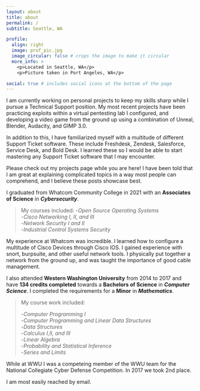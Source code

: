 ```yaml
---
layout: about
title: about
permalink: /
subtitle: Seattle, WA

profile:
  align: right
  image: prof_pic.jpg
  image_circular: false # crops the image to make it circular
  more_info: >
    <p>Located in Seattle, WA</p>
    <p>Picture taken in Port Angeles, WA</p>

social: true # includes social icons at the bottom of the page
---
```

I am currently working on personal projects to keep my skills sharp while I pursue a Technical Support position. My most recent projects have been practicing exploits within a virtual pentesting lab I configured, and developing a video game from the ground up using a combination of Unreal, Blender, Audacity, and GIMP 3.0.

In addition to this, I have familiarized myself with a multitude of different Support Ticket software. These include Freshdesk, Zendesk, Salesforce, Service Desk, and Bold Desk. I learned these so I would be able to start mastering any Support Ticket software that I may encounter.

Please check out my projects page while you are here! I have been told that I am great at explaining complicated topics in a way most people can comprehend, and I believe these posts showcase best.

I graduated from Whatcom Community College in 2021 with an **Associates of Science** in ***Cybersecurity***.

>My courses included:
> -*Open Source Operating Systems*  
> -*Cisco Networking I, II, and III*  
> -*Network Security I and II*  
> -*Industrial Control Systems Security*  

My experience at Whatcom was incredible. I learned how to configure a multitude of Cisco Devices through Cisco IOS. I gained experience with snort, burpsuite, and other useful network tools. I physically put together a network from the ground up, and was taught the importance of good cable management.

I also attended **Western Washington University** from 2014 to 2017 and have **134 credits completed** towards a **Bachelors of Science** in ***Computer Science***. I completed the requirements for a **Minor** in ***Mathematics***.

>My course work included:
>
> -*Computer Programming I*  
> -*Computer Programming and Linear Data Structures*  
> -*Data Structures*  
> -*Calculus I,II, and III*  
> -*Linear Algebra*  
> -*Probability and Statistical Inference*  
> -*Series and Limits*  

While at WWU I was a competeing member of the WWU team for the National Collegiate Cyber Defense Competition. In 2017 we took 2nd place.

I am most easily reached by email.

